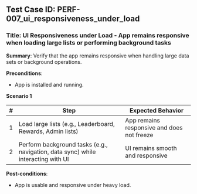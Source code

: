 ## Test Case ID: PERF-007_ui_responsiveness_under_load
### Title: UI Responsiveness under Load - App remains responsive when loading large lists or performing background tasks

**Summary**: Verify that the app remains responsive when handling large data sets or background operations.

**Preconditions**: 
- App is installed and running.

**Scenario 1**

| # | Step                                      | Expected Behavior                                       |
|---|-------------------------------------------|--------------------------------------------------------|
| 1 | Load large lists (e.g., Leaderboard, Rewards, Admin lists) | App remains responsive and does not freeze             |
| 2 | Perform background tasks (e.g., navigation, data sync) while interacting with UI | UI remains smooth and responsive                  |

**Post-conditions**:
- App is usable and responsive under heavy load.
